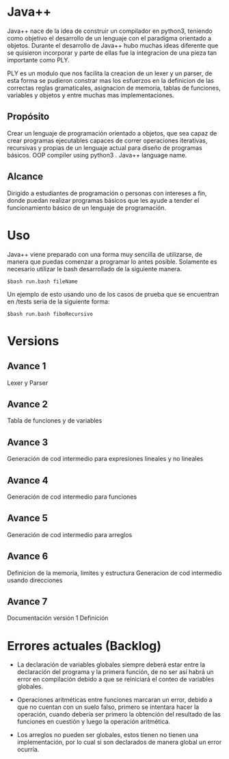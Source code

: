# Java++
Java++ nace de la idea de construir un compilador en python3, teniendo como objetivo el desarrollo de un lenguaje con el paradigma orientado a objetos. Durante el desarrollo de Java++ hubo muchas ideas diferente que se quisieron incorporar y parte de ellas fue la integracion de una pieza tan importante como PLY. 

PLY es un modulo que nos facilita la creacion de un lexer y un parser, de esta forma se pudieron constrar mas los esfuerzos en la definicion de las correctas reglas gramaticales, asignacion de memoria, tablas de funciones, variables y objetos y entre muchas mas implementaciones. 

## Propósito 
Crear un lenguaje de programación orientado a objetos, que sea capaz de crear programas ejecutables capaces de correr operaciones iterativas, recursivas y propias de un lenguaje actual para diseño de programas básicos. 
OOP compiler using python3 . Java++ language name.

## Alcance 
Dirigido a estudiantes de programación o personas con intereses a fin, donde puedan realizar programas básicos que les ayude a tender el funcionamiento básico de un lenguaje de programación. 

# Uso
Java++ viene preparado con una forma muy sencilla de utilizarse, de manera que puedas comenzar a programar lo antes posible. Solamente es necesario utilizar le bash desarrollado de la siguiente manera.

    $bash run.bash fileName

Un ejemplo de esto usando uno de los casos de prueba que se encuentran en /tests seria de la siguiente forma:

    $bash run.bash fiboRecursivo


# Versions
## Avance 1
Lexer y Parser

## Avance 2
Tabla de funciones y de variables

## Avance 3
Generación de cod intermedio para expresiones lineales y no lineales

## Avance 4
Generación de cod intermedio para funciones

## Avance 5
Generación de cod intermedio para arreglos

## Avance 6
Definicion de la memoria, limites y estructura
Generacion de cod intermedio usando direcciones

## Avance 7
Documentación versión 1
Definición 

# Errores actuales (Backlog)
  * La declaración de variables globales siempre deberá estar entre la declaración del programa y la primera función, de no ser así habrá un error en compilación debido a que se reiniciará el conteo de variables globales.  

  * Operaciones aritméticas entre funciones marcaran un error, debido a que no cuentan con un suelo falso, primero se intentara hacer la operación, cuando debería ser primero la obtención del resultado de las funciones en cuestión y luego la operación aritmética.  

  * Los arreglos no pueden ser globales, estos tienen no tienen una implementación, por lo cual si son declarados de manera global un error ocurría.  